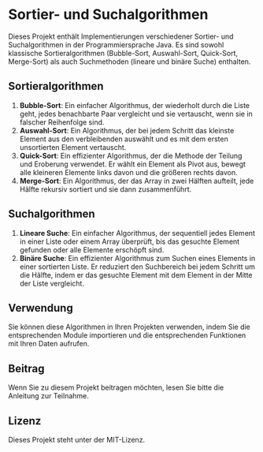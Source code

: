 # Sortier- und Suchalgorithmen

Dieses Projekt enthält Implementierungen verschiedener Sortier- und Suchalgorithmen in der Programmiersprache Java. Es sind sowohl klassische Sortieralgorithmen (Bubble-Sort, Auswahl-Sort, Quick-Sort, Merge-Sort) als auch Suchmethoden (lineare und binäre Suche) enthalten.

## Sortieralgorithmen

1. **Bubble-Sort**: Ein einfacher Algorithmus, der wiederholt durch die Liste geht, jedes benachbarte Paar vergleicht und sie vertauscht, wenn sie in falscher Reihenfolge sind.
2. **Auswahl-Sort**: Ein Algorithmus, der bei jedem Schritt das kleinste Element aus den verbleibenden auswählt und es mit dem ersten unsortierten Element vertauscht.
3. **Quick-Sort**: Ein effizienter Algorithmus, der die Methode der Teilung und Eroberung verwendet. Er wählt ein Element als Pivot aus, bewegt alle kleineren Elemente links davon und die größeren rechts davon.
4. **Merge-Sort**: Ein Algorithmus, der das Array in zwei Hälften aufteilt, jede Hälfte rekursiv sortiert und sie dann zusammenführt.

## Suchalgorithmen

1. **Lineare Suche**: Ein einfacher Algorithmus, der sequentiell jedes Element in einer Liste oder einem Array überprüft, bis das gesuchte Element gefunden oder alle Elemente erschöpft sind.
2. **Binäre Suche**: Ein effizienter Algorithmus zum Suchen eines Elements in einer sortierten Liste. Er reduziert den Suchbereich bei jedem Schritt um die Hälfte, indem er das gesuchte Element mit dem Element in der Mitte der Liste vergleicht.

## Verwendung

Sie können diese Algorithmen in Ihren Projekten verwenden, indem Sie die entsprechenden Module importieren und die entsprechenden Funktionen mit Ihren Daten aufrufen.

## Beitrag

Wenn Sie zu diesem Projekt beitragen möchten, lesen Sie bitte die Anleitung zur Teilnahme.

## Lizenz

Dieses Projekt steht unter der MIT-Lizenz.
